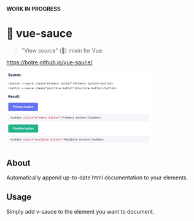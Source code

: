 **WORK IN PROGRESS**

# 🍝 vue-sauce

> "View source" (😬) mixin for Vue.

https://botre.github.io/vue-sauce/

<img src="example.png" alt="screenshot" width="75%" height="75%">

## About

Automatically append up-to-date html documentation to your elements.

## Usage

Simply add v-sauce to the element you want to document.
